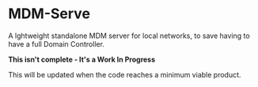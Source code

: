 MDM-Serve
=========

A lghtweight standalone MDM server for local networks, to save having to have a full Domain Controller.

**This isn't complete - It's a Work In Progress**

This will be updated when the code reaches a minimum viable product.


